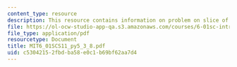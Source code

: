 ```yaml
---
content_type: resource
description: This resource contains information on problem on slice of pi.
file: https://ol-ocw-studio-app-qa.s3.amazonaws.com/courses/6-01sc-introduction-to-electrical-engineering-and-computer-science-i-spring-2011/c53042152fbdba58e0c1b69bf62aa7d4_MIT6_01SCS11_py5_3_8.pdf
file_type: application/pdf
resourcetype: Document
title: MIT6_01SCS11_py5_3_8.pdf
uid: c5304215-2fbd-ba58-e0c1-b69bf62aa7d4
---
```

